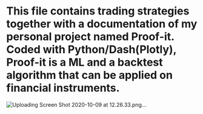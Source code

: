 # This file contains trading strategies together with a documentation of my personal project named Proof-it. Coded with Python/Dash(Plotly), Proof-it is a ML and a backtest algorithm that can be applied on financial instruments.

![Uploading Screen Shot 2020-10-09 at 12.26.33.png…]()
